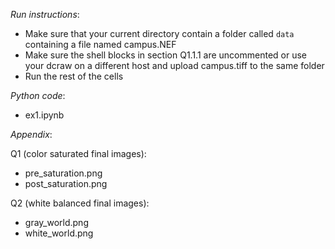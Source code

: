 *Run instructions*:
- Make sure that your current directory contain a folder called `data` containing a file named campus.NEF
- Make sure the shell blocks in section Q1.1.1 are uncommented or use your dcraw on a different host and upload campus.tiff to the same folder
- Run the rest of the cells

*Python code*:
- ex1.ipynb

*Appendix*:

Q1 (color saturated final images):
- pre_saturation.png
- post_saturation.png

Q2 (white balanced final images):
- gray_world.png
- white_world.png